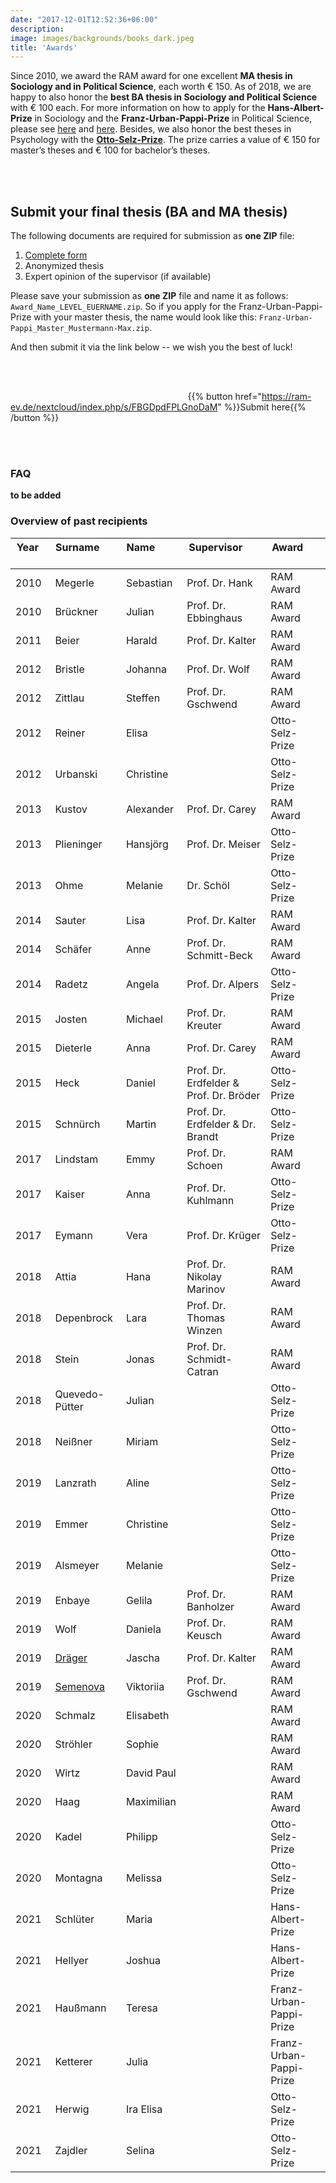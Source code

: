 ```yaml
---
date: "2017-12-01T12:52:36+06:00"
description: 
image: images/backgrounds/books_dark.jpeg
title: 'Awards'
---
```



Since 2010, we award the RAM award for one excellent **MA thesis in Sociology and in Political Science**, each worth € 150. As of 2018, we are happy to also honor the **best BA thesis in Sociology and Political Science** with € 100 each. For more information on how to apply for the **Hans-Albert-Prize** in Sociology and the **Franz-Urban-Pappi-Prize** in Political Science, please see [here](/files/RAM_Call_2021_Bachelor.pdf) and [here](/files/RAM_Call_2021_Master.pdf). Besides, we also honor the best theses in Psychology with the [**Otto-Selz-Prize**](/files/Ausschreibung_OttoSelzPrizee-2021.pdf). The prize carries a value of € 150 for master’s theses and € 100 for bachelor’s theses.

<br /> &nbsp;

## Submit your final thesis (BA and MA thesis)

The following documents are required for submission as **one ZIP** file:

1. [Complete form](/files/RAM_form_submission.pdf)
2. Anonymized thesis
3. Expert opinion of the supervisor (if available) 

Please save your submission as **one ZIP** file and name it as follows: `Award_Name_LEVEL_EUERNAME.zip`. So if you apply for the Franz-Urban-Pappi-Prize with your master thesis, the name would look like this: `Franz-Urban-Pappi_Master_Mustermann-Max.zip`.

And then submit it via the link below -- we wish you the best of luck!

<br /> &nbsp;

&nbsp; &nbsp; &nbsp;  &nbsp; &nbsp; &nbsp; &nbsp; &nbsp; &nbsp;  &nbsp; &nbsp; &nbsp; &nbsp; &nbsp; &nbsp;  &nbsp; &nbsp; &nbsp;  &nbsp; &nbsp; &nbsp;  &nbsp; &nbsp; &nbsp; &nbsp; &nbsp; &nbsp;  &nbsp; &nbsp; &nbsp; &nbsp; &nbsp; &nbsp;  &nbsp; &nbsp; &nbsp; {{% button href="https://ram-ev.de/nextcloud/index.php/s/FBGDpdFPLGnoDaM" %}}Submit here{{% /button %}}

<br /> &nbsp;

### FAQ

**to be added**

### Overview of past recipients

| Year &nbsp; &nbsp; &nbsp; &nbsp; &nbsp; | Surname      &nbsp; &nbsp; &nbsp; &nbsp; &nbsp; | Name   &nbsp; &nbsp; &nbsp; &nbsp; &nbsp; | Supervisor                    &nbsp; &nbsp; &nbsp; &nbsp; &nbsp; &nbsp;  &nbsp; &nbsp; &nbsp; &nbsp; &nbsp;| Award          &nbsp; &nbsp; &nbsp; &nbsp; &nbsp; |
|------|----------------|-----------|----------------------------------------|-----------------|
| 2010 | Megerle        | Sebastian | Prof. Dr. Hank                         | RAM Award       |
| 2010 | Brückner       | Julian    | Prof. Dr. Ebbinghaus                   | RAM Award       |
| 2011 | Beier          | Harald    | Prof. Dr. Kalter                       | RAM Award       |
| 2012 | Bristle        | Johanna   | Prof. Dr. Wolf                         | RAM Award       |
| 2012 | Zittlau        | Steffen   | Prof. Dr. Gschwend                     | RAM Award       |
| 2012 | Reiner         | Elisa     |                                        | Otto-Selz-Prize |
| 2012 | Urbanski       | Christine |                                        | Otto-Selz-Prize |
| 2013 | Kustov         | Alexander | Prof. Dr. Carey                        | RAM Award       |
| 2013 | Plieninger     | Hansjörg  | Prof. Dr. Meiser                       | Otto-Selz-Prize |
| 2013 | Ohme           | Melanie   | Dr. Schöl                              | Otto-Selz-Prize |
| 2014 | Sauter         | Lisa      | Prof. Dr. Kalter                       | RAM Award       |
| 2014 | Schäfer        | Anne      | Prof. Dr. Schmitt-Beck                 | RAM Award       |
| 2014 | Radetz         | Angela    | Prof. Dr. Alpers                       | Otto-Selz-Prize |
| 2015 | Josten         | Michael   | Prof. Dr. Kreuter                      | RAM Award       |
| 2015 | Dieterle       | Anna      | Prof. Dr. Carey                        | RAM Award       |
| 2015 | Heck           | Daniel    | Prof. Dr. Erdfelder & Prof. Dr. Bröder | Otto-Selz-Prize |
| 2015 | Schnürch       | Martin    | Prof. Dr. Erdfelder & Dr. Brandt       | Otto-Selz-Prize |
| 2017 | Lindstam       | Emmy      | Prof. Dr. Schoen                       | RAM Award       |
| 2017 | Kaiser         | Anna      | Prof. Dr. Kuhlmann                     | Otto-Selz-Prize |
| 2017 | Eymann         | Vera      | Prof. Dr. Krüger                       | Otto-Selz-Prize |
| 2018 | Attia          | Hana      | Prof. Dr. Nikolay Marinov              | RAM Award       |
| 2018 | Depenbrock     | Lara      | Prof. Dr. Thomas Winzen                | RAM Award       |
| 2018 | Stein          | Jonas     | Prof. Dr. Schmidt-Catran               | RAM Award       |
| 2018 | Quevedo-Pütter | Julian    |                                        | Otto-Selz-Prize |
| 2018 | Neißner        | Miriam    |                                        | Otto-Selz-Prize |
| 2019 | Lanzrath       | Aline     |                                        | Otto-Selz-Prize |
| 2019 | Emmer          | Christine |                                        | Otto-Selz-Prize |
| 2019 | Alsmeyer       | Melanie   |                                        | Otto-Selz-Prize |
| 2019 | Enbaye         | Gelila    | Prof. Dr. Banholzer                    | RAM Award       |
| 2019 | Wolf           | Daniela   | Prof. Dr. Keusch                       | RAM Award       |
| 2019 | [Dräger](https://www.gesis.org/institut/mitarbeiterverzeichnis/person/?tx_gextstaffdir_staffdirectory%5Bemail%5D=Jascha.Draeger%40gesis.org&tx_gextstaffdir_staffdirectory%5Baction%5D=details&tx_gextstaffdir_staffdirectory%5Bcontroller%5D=Index&cHash=bee5d5b92b9e8e6b1359896a4479c275)         | Jascha    | Prof. Dr. Kalter                       | RAM Award       |
| 2019 | [Semenova](http://polecon.sowi.uni-mannheim.de/unser_team/Viktoriia%20Semenova/)       | Viktoriia | Prof. Dr. Gschwend                     | RAM Award       |
| 2020 | Schmalz           | Elisabeth   |                       | RAM Award      |
| 2020 | Ströhler           | Sophie   |                        | RAM Award      |
| 2020 | Wirtz           | David Paul   |                        | RAM Award      |
| 2020 | Haag           | Maximilian   |                        | RAM Award      |
| 2020 | Kadel           | Philipp   |                     | Otto-Selz-Prize       |
| 2020 | Montagna           | Melissa   |                        | Otto-Selz-Prize  |
| 2021 | Schlüter           | Maria   |                   | Hans-Albert-Prize       |
| 2021 | Hellyer           | Joshua    |                      | Hans-Albert-Prize   |
| 2021 | Haußmann           | Teresa   |                       | Franz-Urban-Pappi-Prize       |
| 2021 | Ketterer           | Julia   |                | Franz-Urban-Pappi-Prize      |
| 2021 | Herwig           | Ira Elisa   |                      | Otto-Selz-Prize      |
| 2021 | Zajdler           | Selina   |                    | Otto-Selz-Prize       |

